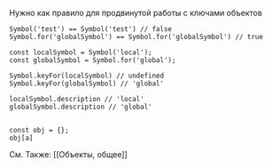 Нужно как правило для продвинутой работы с ключами объектов

```
Symbol('test') == Symbol('test') // false
Symbol.for('globalSymbol') == Symbol.for('globalSymbol') // true

const localSymbol = Symbol('local');
const globalSymbol = Symbol.for('global');

Symbol.keyFor(localSymbol) // undefined
Symbol.keyFor(globalSymbol) // 'global'

localSymbol.description // 'local'
globalSymbol.description // 'global'


const obj = {};
obj[a]

```

См. Также:
[[Объекты, общее]]